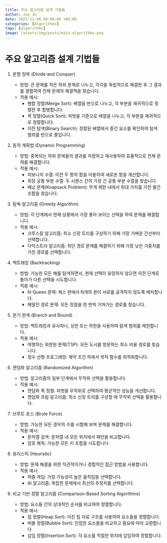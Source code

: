 ```yaml
---
title: 주요 알고리즘 설계 기법들
author: Jay Jo
date: 2023-12-08 00:00:00 +09:00
categories: [Algorithms]
tags: [algorithms]
image: /assets/img/posts/main-algorithms.png
---
```


# 주요 알고리즘 설계 기법들

1. 분할 정복 (Divide and Conquer)
   - 방법: 큰 문제를 작은 하위 문제로 나누고, 각각을 독립적으로 해결한 후 그 결과를 결합하여 전체 문제의 해결책을 찾습니다.
   - 적용 예시: 
     - 병합 정렬(Merge Sort): 배열을 반으로 나누고, 각 부분을 재귀적으로 정렬한 후 합병합니다.
     - 퀵 정렬(Quick Sort): 피벗을 기준으로 배열을 나누고, 각 부분을 재귀적으로 정렬합니다.
     - 이진 탐색(Binary Search): 정렬된 배열에서 중간 요소를 확인하여 탐색 범위를 반으로 줄입니다.

2. 동적 계획법 (Dynamic Programming)
   - 방법: 중복되는 하위 문제들의 결과를 저장하고 재사용하여 효율적으로 전체 문제를 해결합니다.
   - 적용 예시:
     - 피보나치 수열: 이전 두 항의 합을 이용하여 새로운 항을 계산합니다.
     - 최장 공통 부분 수열: 두 시퀀스 간의 가장 긴 공통 부분 수열을 찾습니다.
     - 배낭 문제(Knapsack Problem): 무게 제한 내에서 최대 가치를 가진 물건 조합을 찾습니다.

3. 탐욕 알고리즘 (Greedy Algorithm)
   - 방법: 각 단계에서 현재 상황에서 가장 좋아 보이는 선택을 하여 문제를 해결합니다.
   - 적용 예시:
     - 크루스칼 알고리즘: 최소 신장 트리를 구성하기 위해 가장 가벼운 간선부터 선택합니다.
     - 다익스트라 알고리즘: 최단 경로 문제를 해결하기 위해 가장 낮은 가중치를 가진 경로를 선택합니다.

4. 백트래킹 (Backtracking)
   - 방법: 가능한 모든 해를 탐색하면서, 현재 선택이 유망하지 않으면 이전 단계로 돌아가 다른 선택을 시도합니다.
   - 적용 예시:
     - N-Queen 문제: 체스 판에서 N개의 퀸이 서로를 공격하지 않도록 배치합니다.
     - 해밀턴 경로 문제: 모든 정점을 한 번씩 거쳐가는 경로를 찾습니다.

5. 분기 한계 (Branch and Bound)
   - 방법: 백트래킹과 유사하나, 상한 또는 하한을 사용하여 탐색 범위를 제한합니다.
   - 적용 예시:
     - 여행하는 외판원 문제(TSP): 모든 도시를 방문하는 최소 비용 경로를 찾습니다.
     - 정수 선형 프로그래밍: 제약 조건 하에서 목적 함수를 최적화합니다.

6. 랜덤화 알고리즘 (Randomized Algorithm)
   - 방법: 알고리즘의 일부 단계에서 무작위 선택을 활용합니다.
   - 적용 예시:
     - 랜덤화 퀵 정렬: 피벗을 무작위로 선택하여 평균적인 성능을 개선합니다.
     - 랜덤화 프림 알고리즘: 최소 신장 트리를 구성할 때 무작위 선택을 활용합니다.

7. 브루트 포스 (Brute Force)
   - 방법: 가능한 모든 경우의 수를 시험해 보며 문제를 해결합니다.
   - 적용 예시:
     - 문자열 검색: 문자열 내 모든 위치에서 패턴을 비교합니다.
     - 암호 해독: 가능한 모든 키 조합을 시도합니다.

8. 휴리스틱 (Heuristic)
   - 방법: 문제 해결을 위한 직관적이거나 경험적인 접근 방법을 사용합니다.
   - 적용 예시:
     - 퍼즐 게임: 가장 가능성이 높은 움직임을 선택합니다.
     - AI 알고리즘: 복잡한 문제에서 최선의 추정치를 선택합니다.

9. 비교 기반 정렬 알고리즘 (Comparison-Based Sorting Algorithms)
   - 방법: 요소들 간의 상대적인 순서를 비교하여 정렬합니다.
   - 적용 예시:
     - 힙 정렬(Heap Sort): 이진 힙 자료 구조를 사용하여 요소들을 정렬합니다.
     - 버블 정렬(Bubble Sort): 인접한 요소들을 비교하고 필요에 따라 교환합니다.
     - 삽입 정렬(Insertion Sort): 각 요소를 적절한 위치에 삽입하여 정렬합니다.